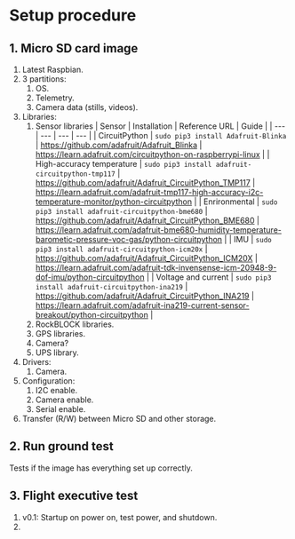 # Setup procedure

## 1. Micro SD card image

1. Latest Raspbian.
2. 3 partitions:
   1. OS.
   2. Telemetry.
   3. Camera data (stills, videos).
3. Libraries:
   1. Sensor libraries
      | Sensor | Installation | Reference URL | Guide |
      | --- | --- | --- | --- |
      | CircuitPython | `sudo pip3 install Adafruit-Blinka` | https://github.com/adafruit/Adafruit_Blinka | https://learn.adafruit.com/circuitpython-on-raspberrypi-linux |
      | High-accuracy temperature | `sudo pip3 install adafruit-circuitpython-tmp117` | https://github.com/adafruit/Adafruit_CircuitPython_TMP117 | https://learn.adafruit.com/adafruit-tmp117-high-accuracy-i2c-temperature-monitor/python-circuitpython |
      | Enrironmental | `sudo pip3 install adafruit-circuitpython-bme680` | https://github.com/adafruit/Adafruit_CircuitPython_BME680 | https://learn.adafruit.com/adafruit-bme680-humidity-temperature-barometic-pressure-voc-gas/python-circuitpython |
      | IMU | `sudo pip3 install adafruit-circuitpython-icm20x` | https://github.com/adafruit/Adafruit_CircuitPython_ICM20X | https://learn.adafruit.com/adafruit-tdk-invensense-icm-20948-9-dof-imu/python-circuitpython |
      | Voltage and current | `sudo pip3 install adafruit-circuitpython-ina219` | https://github.com/adafruit/Adafruit_CircuitPython_INA219 | https://learn.adafruit.com/adafruit-ina219-current-sensor-breakout/python-circuitpython |
   3. RockBLOCK libraries.
   4. GPS libraries.
   5. Camera?
   6. UPS library.
4. Drivers:
   1. Camera.
5. Configuration:
   1. I2C enable.
   2. Camera enable.
   3. Serial enable.
6. Transfer (R/W) between Micro SD and other storage.

## 2. Run ground test

Tests if the image has everything set up correctly.

## 3. Flight executive test

1. v0.1: Startup on power on, test power, and shutdown.
2. 
